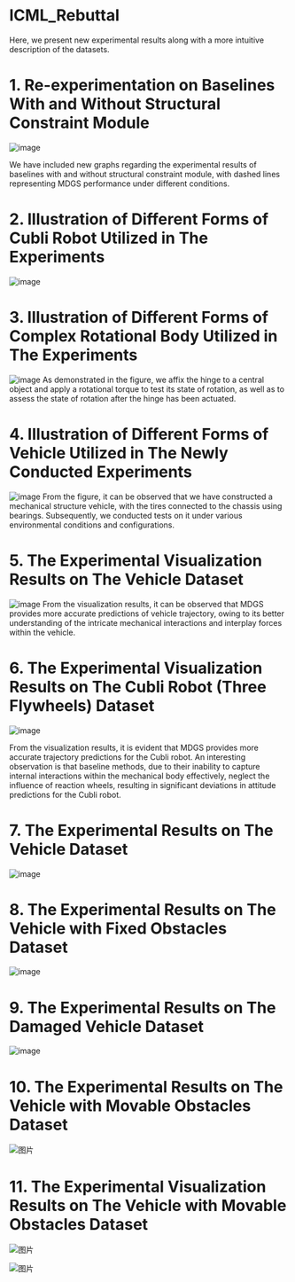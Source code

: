 # ICML_Rebuttal
Here, we present new experimental results along with a more intuitive description of the datasets.

# 1. Re-experimentation on Baselines With and Without Structural Constraint Module
![image](https://github.com/AnonymousRebuttal3601/ICML_Rebuttal/assets/165354327/d3ebdc3a-ee65-4e52-a041-07749bacfcda)

We have included new graphs regarding the experimental results of baselines with and without structural constraint module, with dashed lines representing MDGS performance under different conditions.

# 2. Illustration of Different Forms of Cubli Robot Utilized in The Experiments
![image](https://github.com/AnonymousRebuttal3601/ICML_Rebuttal/assets/165354327/1cafc21c-01f8-4be2-abbc-6ce0e6c47801)

# 3. Illustration of Different Forms of Complex Rotational Body Utilized in The Experiments
![image](https://github.com/AnonymousRebuttal3601/ICML_Rebuttal/assets/165354327/1e93ccf8-8bd9-4af5-98e9-7541ed52a54d)
As demonstrated in the figure, we affix the hinge to a central object and apply a rotational torque to test its state of rotation, as well as to assess the state of rotation after the hinge has been actuated.

# 4. Illustration of Different Forms of Vehicle Utilized in The Newly Conducted Experiments
![image](https://github.com/AnonymousRebuttal3601/ICML_Rebuttal/assets/165354327/33b40079-d6df-484e-891c-cfb3907470c8)
From the figure, it can be observed that we have constructed a mechanical structure vehicle, with the tires connected to the chassis using bearings. Subsequently, we conducted tests on it under various environmental conditions and configurations.

# 5. The Experimental Visualization Results on The Vehicle Dataset
![image](https://github.com/AnonymousRebuttal3601/ICML_Rebuttal/assets/165354327/20370539-b354-4864-a5c9-7b1aae433a4d)
From the visualization results, it can be observed that MDGS provides more accurate predictions of vehicle trajectory, owing to its better understanding of the intricate mechanical interactions and interplay forces within the vehicle.

# 6. The Experimental Visualization Results on The Cubli Robot (Three Flywheels) Dataset
![image](https://github.com/AnonymousRebuttal3601/ICML_Rebuttal/assets/165354327/8a331aaa-d2cb-410f-9de8-b166ad6e5f23)

From the visualization results, it is evident that MDGS provides more accurate trajectory predictions for the Cubli robot. An interesting observation is that baseline methods, due to their inability to capture internal interactions within the mechanical body effectively, neglect the influence of reaction wheels, resulting in significant deviations in attitude predictions for the Cubli robot.

# 7. The Experimental Results on The Vehicle Dataset
![image](https://github.com/AnonymousRebuttal3601/ICML_Rebuttal/assets/165354327/538477c6-c1a2-4b9c-a910-3ec42c1fcb40)

# 8. The Experimental Results on The Vehicle with Fixed Obstacles Dataset
![image](https://github.com/AnonymousRebuttal3601/ICML_Rebuttal/assets/165354327/fca17574-20dc-4257-a10c-1fa3b619d83b)

# 9. The Experimental Results on The Damaged Vehicle Dataset
![image](https://github.com/AnonymousRebuttal3601/ICML_Rebuttal/assets/165354327/aa686312-5b34-4ba5-9de2-d96c6723ba34)

# 10. The Experimental Results on The Vehicle with Movable Obstacles Dataset
![图片](https://github.com/AnonymousRebuttal3601/ICML_Rebuttal/assets/165354327/7da2117c-fff1-4be4-bae9-45b04db997ea)

# 11. The Experimental Visualization Results on The Vehicle with Movable Obstacles Dataset
![图片](https://github.com/AnonymousRebuttal3601/ICML_Rebuttal/assets/165354327/f6f030bd-7c15-4234-9b09-7eb34c405016)

![图片](https://github.com/AnonymousRebuttal3601/ICML_Rebuttal/assets/165354327/9b4c363e-6611-4ab4-8ca6-09c4dbd45a8d)












